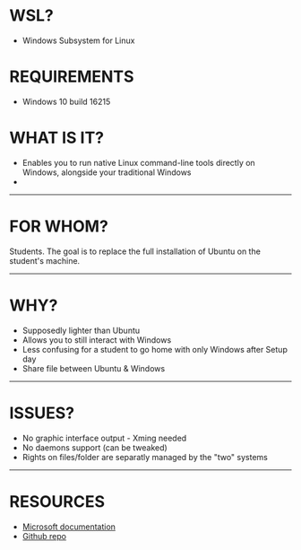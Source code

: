 <h1>WSL?</h1>
<ul>
  <li>Windows Subsystem for Linux</li>
</ul>


<h1>REQUIREMENTS</h1>
<ul>
  <li>Windows 10 build 16215</li>
</ul>

<h1>WHAT IS IT?</h1>
<ul>
  <li>Enables you to run native Linux command-line tools directly on Windows, alongside your traditional Windows</li>
  <li><a href="untitled.jpg"></a></li>
</ul>



---

FOR WHOM?
===

Students. The goal is to replace the full installation of Ubuntu on the student's machine.

---

WHY?
===

- Supposedly lighter than Ubuntu
- Allows you to still interact with Windows
- Less confusing for a student to go home with only Windows after Setup day
- Share file between Ubuntu & Windows

---

ISSUES?
===

- No graphic interface output - Xming needed
- No daemons support (can be tweaked)
- Rights on files/folder are separatly managed by the "two" systems

---

RESOURCES
===

- <a href="https://docs.microsoft.com/en-us/windows/wsl/about">Microsoft documentation</a>
- <a href="https://github.com/Microsoft/WSL">Github repo</a>
